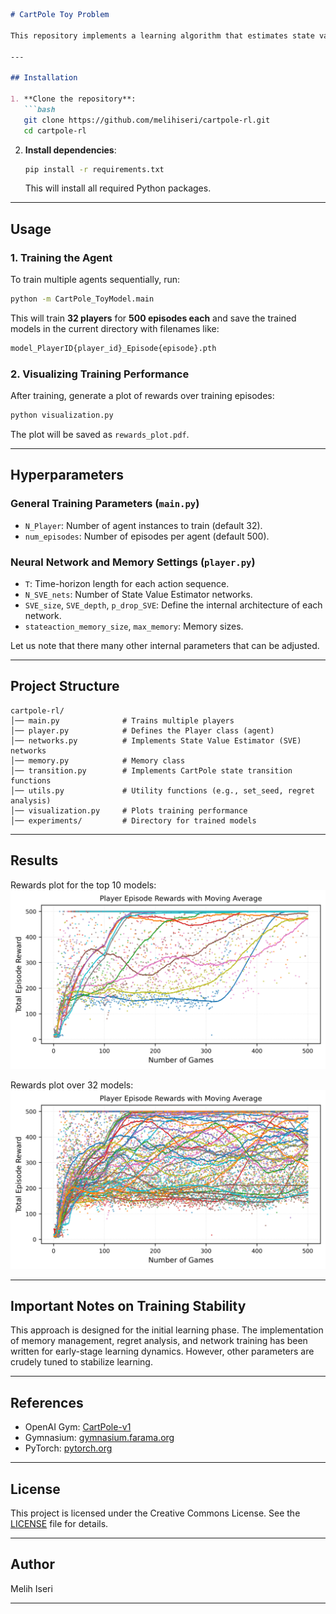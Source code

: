 
```markdown
# CartPole Toy Problem

This repository implements a learning algorithm that estimates state values in the **CartPole-v1** environment using a fixed horizon of 8 steps.

---

## Installation

1. **Clone the repository**:
   ```bash
   git clone https://github.com/melihiseri/cartpole-rl.git
   cd cartpole-rl
   ```

2. **Install dependencies**:
   ```bash
   pip install -r requirements.txt
   ```
   This will install all required Python packages.

---

## Usage

### 1. Training the Agent
To train multiple agents sequentially, run:
```bash
python -m CartPole_ToyModel.main
```
This will train **32 players** for **500 episodes each** and save the trained models in the current directory with filenames like:
```bash
model_PlayerID{player_id}_Episode{episode}.pth
```

### 2. Visualizing Training Performance
After training, generate a plot of rewards over training episodes:
```bash
python visualization.py
```
The plot will be saved as `rewards_plot.pdf`.

---

## Hyperparameters

### **General Training Parameters (`main.py`)**
- `N_Player`: Number of agent instances to train (default 32).
- `num_episodes`: Number of episodes per agent (default 500).

### **Neural Network and Memory Settings (`player.py`)**
- `T`: Time-horizon length for each action sequence.
- `N_SVE_nets`: Number of State Value Estimator networks.
- `SVE_size`, `SVE_depth`, `p_drop_SVE`: Define the internal architecture of each network.
- `stateaction_memory_size`, `max_memory`: Memory sizes.

Let us note that there many other internal parameters that can be adjusted.

---

## Project Structure
```
cartpole-rl/
│── main.py              # Trains multiple players
│── player.py            # Defines the Player class (agent)
│── networks.py          # Implements State Value Estimator (SVE) networks
│── memory.py            # Memory class
│── transition.py        # Implements CartPole state transition functions
│── utils.py             # Utility functions (e.g., set_seed, regret analysis)
│── visualization.py     # Plots training performance
│── experiments/         # Directory for trained models
```

---

## Results

Rewards plot for the top 10 models:
![Training Performance](rewards_plot_top10.png)  

Rewards plot over 32 models:
![Training Performance](rewards_plot_all.png)  

---

## Important Notes on Training Stability

This approach is designed for the initial learning phase. The implementation of memory management, regret analysis, and network training has been written for early-stage learning dynamics. However, other parameters are crudely tuned to stabilize learning.

---

## References
- OpenAI Gym: [CartPole-v1](https://www.gymlibrary.ml/environments/classic_control/cart_pole/)
- Gymnasium: [gymnasium.farama.org](https://gymnasium.farama.org/)
- PyTorch: [pytorch.org](https://pytorch.org/)

---

## License
This project is licensed under the Creative Commons License. See the [LICENSE](./LICENSE) file for details.


---

## Author

Melih Iseri

---
